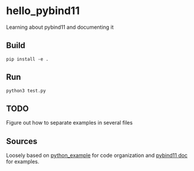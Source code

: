 hello_pybind11
==============

Learning about pybind11 and documenting it

Build
-----
`pip install -e .`

Run
---
`python3 test.py`


TODO
----
Figure out how to separate examples in several files

Sources
----
Loosely based on [python_example](https://github.com/pybind/python_example) for code organization and [pybind11 doc](https://pybind11.readthedocs.io/en/stable/index.html) for examples.